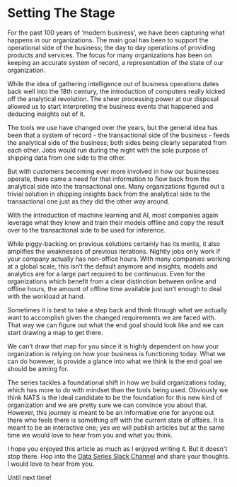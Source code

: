 # Setting The Stage

For the past 100 years of ‘modern business’, we have been capturing what happens in our organizations. The main goal has
been to support the operational side of the business; the day to day operations of providing products and services. The
focus for many organizations has been on keeping an accurate system of record, a representation of the state of our
organization.

While the idea of gathering intelligence out of business operations dates back well into the 18th century, the
introduction of computers really kicked off the analytical revolution. The sheer processing power at our disposal
allowed us to start interpreting the business events that happened and deducing insights out of it.

The tools we use have changed over the years, but the general idea has been that a system of record \- the transactional
side of the business \- feeds the analytical side of the business; both sides being clearly separated from each other.
Jobs would run during the night with the sole purpose of shipping data from one side to the other.

But with customers becoming ever more involved in how our businesses operate, there came a need for that information to
flow back from the analytical side into the transactional one. Many organizations figured out a trivial solution in
shipping insights back from the analytical side to the transactional one just as they did the other way around.

With the introduction of machine learning and AI, most companies again leverage what they know and train their models
offline and copy the result over to the transactional side to be used for inference.

While piggy-backing on previous solutions certainly has its merits, it also amplifies the weaknesses of previous
iterations. Nightly jobs only work if your company actually has non-office hours. With many companies working at a
global scale, this isn’t the default anymore and insights, models and analytics are for a large part required to be
continuous. Even for the organizations which benefit from a clear distinction between online and offline hours, the
amount of offline time available just isn’t enough to deal with the workload at hand.

Sometimes it is best to take a step back and think through what we actually want to accomplish given the changed
requirements we are faced with. That way we can figure out what the end goal should look like and we can start drawing a
map to get there.

We can’t draw that map for you since it is highly dependent on how your organization is relying on how your business is
functioning today. What we can do however, is provide a glance into what we think is the end goal we should be aiming
for.

The series tackles a foundational shift in how we build organizations today, which has more to do with mindset than the
tools being used. Obviously we think NATS is the ideal candidate to be the foundation for this new kind of organization
and we are pretty sure we can convince you about that. However, this journey is meant to be an informative one for
anyone out there who feels there is something off with the current state of affairs. It is meant to be an interactive
one; yes we will publish articles but at the same time we would love to hear from you and what you think.

I hope you enjoyed this article as much as I enjoyed writing it. But it doesn't stop there. Hop into the
[Data Series Slack Channel](https://natsio.slack.com/archives/C081AMW4A48) and share your thoughts. I would love
to hear from you.

Until next time\!